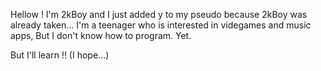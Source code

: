 Hellow ! I'm 2kBoy and I just added y to my pseudo because 2kBoy was already taken...
I'm a teenager who is interested in videgames and music apps,
But I don't know how to program. Yet.

But I'll learn !! (I hope...)

<!---
2kBoyy/2kBoyy is a ✨ special ✨ repository because its `README.md` (this file) appears on your GitHub profile.
You can click the Preview link to take a look at your changes.
--->
